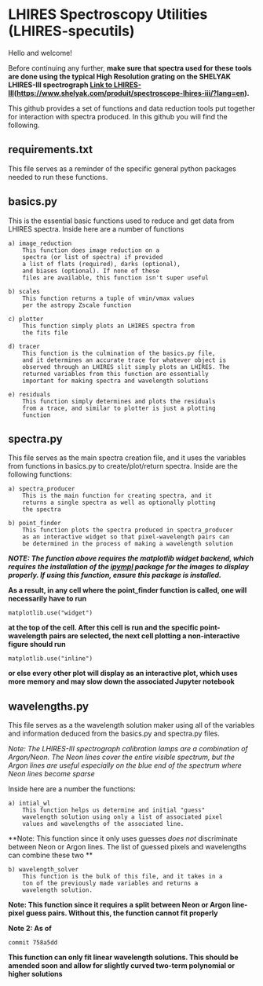 # LHIRES Spectroscopy Utilities (LHIRES-specutils)

Hello and welcome! 

Before continuing any further, **make sure that spectra used for these tools are done using the typical High Resolution grating on the SHELYAK LHIRES-III spectrograph [Link to LHIRES-III](https://www.shelyak.com/produit/spectroscope-lhires-iii/?lang=en)(https://www.shelyak.com/produit/spectroscope-lhires-iii/?lang=en).**

This github provides a set of functions and data reduction tools put together for interaction with spectra produced. In this github you will find the following.

## requirements.txt
This file serves as a reminder of the specific general python packages needed to run these functions.

## basics.py
This is the essential basic functions used to reduce and get data from LHIRES spectra. Inside here are a number of functions

	a) image_reduction 
		This function does image reduction on a 
		spectra (or list of spectra) if provided 
		a list of flats (required), darks (optional),
		and biases (optional). If none of these 
		files are available, this function isn't super useful
	
	b) scales
		This function returns a tuple of vmin/vmax values 
		per the astropy Zscale function
	
	c) plotter	
		This function simply plots an LHIRES spectra from 
		the fits file
	
	d) tracer	
		This function is the culmination of the basics.py file, 
		and it determines an accurate trace for whatever object is
		observed through an LHIRES slit simply plots an LHIRES. The
		returned variables from this function are essentially
		important for making spectra and wavelength solutions 

	e) residuals
		This function simply determines and plots the residuals 
		from a trace, and similar to plotter is just a plotting
		function

## spectra.py
This file serves as the main spectra creation file, and it uses the variables from functions in basics.py to create/plot/return spectra. Inside are the following functions:

	a) spectra_producer
		This is the main function for creating spectra, and it
		returns a single spectra as well as optionally plotting 
		the spectra 	
	
	b) point_finder
		This function plots the spectra produced in spectra_producer
		as an interactive widget so that pixel-wavelength pairs can
		be determined in the process of making a wavelength solution

***NOTE: The function above requires the matplotlib widget backend, which requires the installation of the [ipympl](https://matplotlib.org/ipympl/) package for the images to display properly. If using this function, ensure this package is installed.***

**As a result, in any cell where the point_finder function is called, one will necessarily have to run**
		
	matplotlib.use("widget")

**at the top of the cell. After this cell is run and the specific point-wavelength pairs are selected, the next cell plotting a non-interactive figure should run**

	matplotlib.use("inline")

**or else every other plot will display as an interactive plot, which uses more memory and may slow down the associated Jupyter notebook**


## wavelengths.py
This file serves as a the wavelength solution maker using all of the variables and information deduced from the basics.py and spectra.py files. 

*Note: The LHIRES-III spectrograph calibration lamps are a combination of Argon/Neon. The Neon lines cover the entire visible spectrum, but the Argon lines are useful especially on the blue end of the spectrum where Neon lines become sparse*

Inside here are a number the functions:

	a) intial_wl
		This function helps us determine and initial "guess"
		wavelength solution using only a list of associated pixel
		values and wavelengths of the associated line. 

**Note: This function since it only uses guesses *does not* discriminate between Neon or Argon lines. The list of guessed pixels and wavelengths can combine these two **

	b) wavelength_solver
		This function is the bulk of this file, and it takes in a
		ton of the previously made variables and returns a 
		wavelength solution. 

**Note: This function since it requires a split between Neon or Argon line-pixel guess pairs. Without this, the function cannot fit properly**

**Note 2: As of**
	
	commit 758a5dd
**This function can only fit linear wavelength solutions. This should be amended soon and allow for slightly curved two-term polynomial or higher solutions**
